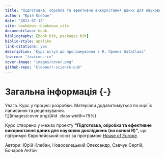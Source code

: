 ```yaml
--- 
title: "Підготовка, обробка та ефективне використання даних для наукових досліджень"
author: "Юрій Клебан"
date: "2021-07-12"
site: bookdown::bookdown_site
documentclass: book
bibliography: [book.bib, packages.bib]
biblio-style: apalike
link-citations: yes
description: "Курс вступ до програмування в R, Проект DataClass"
favicon: "favicon.ico"
cover-image: "images/cover.png"
github-repo: "kleban/r-science-pub"
---
```


# Загальна інформація {-}

<div class="alert alert-danger">
<i class="far fa-bell fa-alert fa-2x"></i>
Увага. Курс у процесі розробки. Матеріали додаватимуться по мірі їх написання та рецензування.
</div>

<div class="text-center">
![](images/cover.png){#id .class width=75%}
</div>

Курс створено у межах проекту <strong>"Підготовка, обробка та ефективне використання даних для наукових досліджень (на основі R)"</strong>, що підтримує Європейський союз за програмою [House of Europe](https://houseofeurope.org.ua/).

Автори: Юрій Клебан, Новоселецький Олександр, Савчук Сергій, Бочаров Антон
